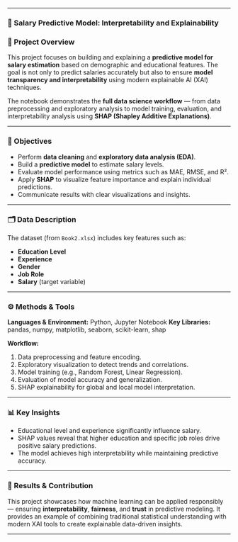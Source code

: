 
---

### 💼 Salary Predictive Model: Interpretability and Explainability

### 📘 Project Overview

This project focuses on building and explaining a **predictive model for salary estimation** based on demographic and educational features. The goal is not only to predict salaries accurately but also to ensure **model transparency and interpretability** using modern explainable AI (XAI) techniques.

The notebook demonstrates the **full data science workflow** — from data preprocessing and exploratory analysis to model training, evaluation, and interpretability analysis using **SHAP (Shapley Additive Explanations)**.

---

### 🧠 Objectives

* Perform **data cleaning** and **exploratory data analysis (EDA)**.
* Build a **predictive model** to estimate salary levels.
* Evaluate model performance using metrics such as MAE, RMSE, and R².
* Apply **SHAP** to visualize feature importance and explain individual predictions.
* Communicate results with clear visualizations and insights.

---

### 🗂️ Data Description

The dataset (from `Book2.xlsx`) includes key features such as:

* **Education Level**
* **Experience**
* **Gender**
* **Job Role**
* **Salary** (target variable)

---

### ⚙️ Methods & Tools

**Languages & Environment:** Python, Jupyter Notebook
**Key Libraries:** pandas, numpy, matplotlib, seaborn, scikit-learn, shap

**Workflow:**

1. Data preprocessing and feature encoding.
2. Exploratory visualization to detect trends and correlations.
3. Model training (e.g., Random Forest, Linear Regression).
4. Evaluation of model accuracy and generalization.
5. SHAP explainability for global and local model interpretation.

---

### 📊 Key Insights

* Educational level and experience significantly influence salary.
* SHAP values reveal that higher education and specific job roles drive positive salary predictions.
* The model achieves high interpretability while maintaining predictive accuracy.

---

### 🧾 Results & Contribution

This project showcases how machine learning can be applied responsibly — ensuring **interpretability**, **fairness**, and **trust** in predictive modeling. It provides an example of combining traditional statistical understanding with modern XAI tools to create explainable data-driven insights.

---


